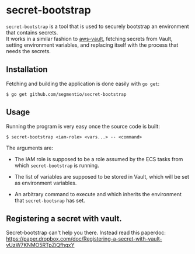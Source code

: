 # secret-bootstrap
`secret-bootstrap` is a tool that is used to securely bootstrap an environment
that contains secrets.  
It works in a similar fashion to [aws-vault](https://github.com/99designs/aws-vault),
fetching secrets from Vault, setting environment variables, and replacing itself
with the process that needs the secrets.

## Installation
Fetching and building the application is done easily with `go get`:
```
$ go get github.com/segmentio/secret-bootstrap
```

## Usage
Running the program is very easy once the source code is built:
```
$ secret-bootstrap <iam-role> <vars...> -- <command>
```

The arguments are:

- The IAM role is supposed to be a role assumed by the ECS tasks from which
`secret-bootstrap` is running.

- The list of variables are supposed to be stored in Vault, which will be set
as environment variables.

- An arbitrary command to execute and which inherits the environment that
`secret-bootsrap` has set.

## Registering a secret with vault.

Secret-bootstrap can't help you there. Instead read this paperdoc:
https://paper.dropbox.com/doc/Registering-a-secret-with-vault-vUzW7KNMO5RTpZiQfhqxY

